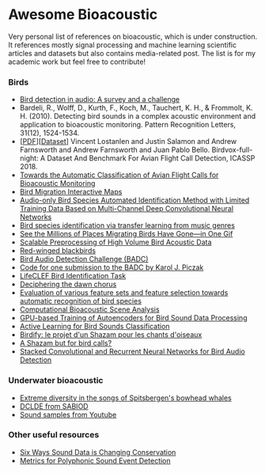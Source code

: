 # Awesome Bioacoustic

Very personal list of references on bioacoustic, which is under construction.
It references mostly signal processing and machine learning scientific articles and datasets but also contains media-related post.
The list is for my academic work but feel free to contribute!

### Birds

- [Bird detection in audio: A survey and a challenge](https://arxiv.org/pdf/1608.03417.pdf)
- Bardeli, R., Wolff, D., Kurth, F., Koch, M., Tauchert, K. H., & Frommolt, K. H. (2010). Detecting  bird  sounds  in  a  complex  acoustic environment and application to bioacoustic monitoring. Pattern Recognition Letters, 31(12), 1524-1534.
- [[PDF](https://www.researchgate.net/profile/Justin_Salamon/publication/323369757_Birdvox-Full-Night_A_Dataset_And_Benchmark_For_Avian_Flight_Call_Detection/links/5a909cf4aca2721405623123/Birdvox-Full-Night-A-Dataset-And-Benchmark-For-Avian-Flight-Call-Detection.pdf)][[Dataset](https://wp.nyu.edu/birdvox/birdvox-full-night/)] Vincent Lostanlen and Justin Salamon and Andrew Farnsworth and Andrew Farnsworth and Juan Pablo Bello. Birdvox-full-night: A Dataset And Benchmark For Avian Flight Call Detection, ICASSP 2018.
- [Towards the Automatic Classification of Avian Flight Calls for Bioacoustic Monitoring](http://journals.plos.org/plosone/article?id=10.1371/journal.pone.0166866)
- [Bird Migration Interactive Maps](https://www.nationalgeographic.com/magazine/2018/03/bird-migration-interactive-maps/)
- [Audio-only Bird Species Automated Identification Method with Limited Training Data Based on Multi-Channel Deep Convolutional Neural Networks](https://arxiv.org/abs/1803.01107)
- [Bird species identification via transfer learning from music genres](https://www.sciencedirect.com/science/article/pii/S1574954117302467)
- [See the Millions of Places Migrating Birds Have Gone—in One Gif](http://www.audubon.org/news/see-millions-places-migrating-birds-have-gone-one-gif)
- [Scalable Preprocessing of High Volume Bird Acoustic Data](https://arxiv.org/abs/1802.00535)
- [Red-winged blackbirds](https://twitter.com/paigebyerly/status/948568989952806912)
- [Bird Audio Detection Challenge (BADC)](http://machine-listening.eecs.qmul.ac.uk/bird-audio-detection-challenge/)
- [Code for one submission to the BADC by Karol J. Piczak](https://github.com/karoldvl/BADC-2017)
- [LifeCLEF Bird Identification Task](https://www.researchgate.net/publication/278802086_LifeCLEF_Bird_Identification_Task_2014)
- [Deciphering the dawn chorus](https://www.youtube.com/watch?v=9madFjojRGg)
- [Evaluation of various feature sets and feature selection towards automatic recognition of bird species](https://www.inderscienceonline.com/doi/abs/10.1504/IJCAT.2017.088197)
- [Computational Bioacoustic Scene Analysis](https://link.springer.com/chapter/10.1007%2F978-3-319-63450-0_11)
- [GPU-based Training of Autoencoders for Bird Sound Data Processing](https://www.researchgate.net/publication/315738586_GPU-based_Training_of_Autoencoders_for_Bird_Sound_Data_Processing)
- [Active Learning for Bird Sounds Classification](http://www.ingentaconnect.com/contentone/dav/aaua/2017/00000103/00000003/art00002)
- [Birdify: le projet d'un Shazam pour les chants d'oiseaux](http://www.huffingtonpost.fr/2013/10/11/birdify-shazam-chants-oiseaux_n_4076487.html#slide=2711042)
- [A Shazam but for bird calls?](https://twitter.com/MaconBlair/status/866102531717570560)
- [Stacked Convolutional and Recurrent Neural Networks for Bird Audio Detection](https://arxiv.org/pdf/1706.02047.pdf)

### Underwater bioacoustic

- [Extreme diversity in the songs of Spitsbergen's bowhead whales](https://www.researchgate.net/publication/324202381_Extreme_diversity_in_the_songs_of_Spitsbergen%27s_bowhead_whales)
- [DCLDE from SABIOD](http://sabiod.univ-tln.fr/DCLDE/)
- [Sound samples from Youtube](https://www.youtube.com/watch?time_continue=45&v=UVy8bgD5Pbg)

### Other useful resources

- [Six Ways Sound Data is Changing Conservation](https://blog.nature.org/science/2018/04/25/six-ways-sound-data-is-changing-conservation/)
- [Metrics for Polyphonic Sound Event Detection](http://www.mdpi.com/2076-3417/6/6/162)
